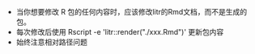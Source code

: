 - 当你想要修改 R 包的任何内容时，应该修改litr的Rmd文档，而不是生成的包。
- 每次修改后使用 Rscript -e 'litr::render("./xxx.Rmd")' 更新包内容
- 始终注意相对路径问题
